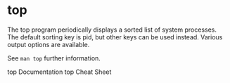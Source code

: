 # top

The top program periodically displays a sorted list of system processes.  The default sorting key is pid, but other keys can be used instead.  Various output options are available.

See `man top` further information.

<BadgeLink badgeText='Official Documentation' colorScheme='blue' href='https://man7.org/linux/man-pages/man1/top.1.html'>top Documentation</BadgeLink>
<BadgeLink badgeText='Read' colorScheme='yellow' href='https://gist.github.com/ericandrewlewis/4983670c508b2f6b181703df43438c37'>top Cheat Sheet</BadgeLink>
